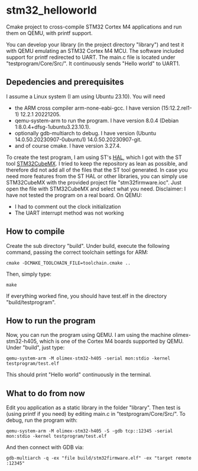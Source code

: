 # stm32_helloworld
Cmake project to cross-compile STM32 Cortex M4 applications and run them on QEMU, with printf support.

You can develop your library (in the project directory "library") and test it with QEMU emulating an STM32 Cortex M4 MCU. The software included support for printf redirected to UART.
The main.c file is located under "testprogram/Core/Src/". It continuously sends "Hello world" to UART1.

## Depedencies and prerequisites

I assume a Linux system (I am using Ubuntu 23.10).
You will need
- the ARM cross compiler arm-none-eabi-gcc. I have version (15:12.2.rel1-1) 12.2.1 20221205.
- qemu-system-arm to run the program. I have version 8.0.4 (Debian 1:8.0.4+dfsg-1ubuntu3.23.10.1).
- optionally gdb-multiarch to debug. I have version (Ubuntu 14.0.50.20230907-0ubuntu1) 14.0.50.20230907-git.
- and of course cmake. I have version 3.27.4.

To create the test program, I am using ST's [HAL](https://www.st.com/en/embedded-software/stm32cubef4.html), which I got with the ST tool [STM32CubeMX](https://www.st.com/en/development-tools/stm32cubemx.html). I tried to keep the repository as lean as possible, and therefore did not add all of the files that the ST tool generated. In case you need more features from the ST HAL or other libraries, you can simply use STM32CubeMX with the provided project file "stm32firmware.ioc". Just open the file with STM32CubeMX and select what you need.
Disclaimer: I have not tested the program on a real board. On QEMU:
- I had to comment out the clock initialization
- The UART interrupt method was not working

## How to compile

Create the sub directory "build". Under build, execute the following command, passing the correct toolchain settings for ARM:
```
cmake -DCMAKE_TOOLCHAIN_FILE=toolchain.cmake ..
```
Then, simply type:
```
make
```
If everything worked fine, you should have test.elf in the directory "build/testprogram".

## How to run the program

Now, you can run the program using QEMU. I am using the machine olimex-stm32-h405, which is one of the Cortex M4 boards supported by QEMU. Under "build", just type:
```
qemu-system-arm -M olimex-stm32-h405 -serial mon:stdio -kernel testprogram/test.elf
```
This should print "Hello world" continuously in the terminal.

## What to do from now

Edit you application as a static library in the folder "library".
Then test is (using printf if you need) by editing main.c in "testprogram/Core/Src/".
To debug, run the program with:
```
qemu-system-arm -M olimex-stm32-h405 -S -gdb tcp::12345 -serial mon:stdio -kernel testprogram/test.elf
```
And then connect with GDB via:
```
gdb-multiarch -q -ex "file build/stm32firmware.elf" -ex "target remote :12345"
```


